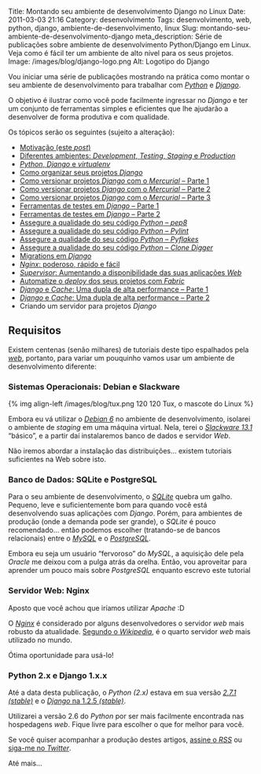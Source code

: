 Title: Montando seu ambiente de desenvolvimento Django no Linux
Date: 2011-03-03 21:16
Category: desenvolvimento
Tags: desenvolvimento, web, python, django, ambiente-de-desenvolvimento, linux
Slug: montando-seu-ambiente-de-desenvolvimento-django
meta_description: Série de publicações sobre ambiente de desenvolvimento Python/Django em Linux. Veja como é fácil ter um ambiente de alto nível para os seus projetos.
Image: /images/blog/django-logo.png
Alt: Logotipo do Django

Vou iniciar uma série de publicações mostrando na prática como montar o
seu ambiente de desenvolvimento para trabalhar com [*Python*][] e
[*Django*][].

<!-- PELICAN_END_SUMMARY -->

O objetivo é ilustrar como você pode facilmente ingressar no _Django_ e
ter um conjunto de ferramentas simples e eficientes que lhe ajudarão a
desenvolver de forma produtiva e com qualidade.

Os tópicos serão os seguintes (sujeito a alteração):

- [Motivação (este *post*)][]
- [Diferentes ambientes: *Development*, *Testing*, *Staging* e *Production*][]
- [*Python*, *Django* e *virtualenv*][]
- [Como organizar seus projetos *Django*][]
- [Como versionar projetos *Django* com o *Mercurial* – Parte 1][]
- [Como versionar projetos *Django* com o *Mercurial* – Parte 2][]
- [Como versionar projetos *Django* com o *Mercurial* – Parte 3][]
- [Ferramentas de testes em *Django* – Parte 1][]
- [Ferramentas de testes em *Django* – Parte 2][]
- [Assegure a qualidade do seu código *Python* – *pep8*][]
- [Assegure a qualidade do seu código *Python* – *Pylint*][]
- [Assegure a qualidade do seu código *Python* – *Pyflakes*][]
- [Assegure a qualidade do seu código *Python* – *Clone Digger*][]
- [Migrations em *Django*][]
- [*Nginx*: poderoso, rápido e fácil][]
- [*Supervisor*: Aumentando a disponibilidade das suas aplicações *Web*][]
- [Automatize o *deploy* dos seus projetos com *Fabric*][]
- [*Django* e *Cache*: Uma dupla de alta performance – Parte 1][]
- [*Django* e *Cache*: Uma dupla de alta performance – Parte 2][]
- Criando um servidor para projetos _Django_

<!-- PELICAN_END_SUMMARY -->

## Requisitos

Existem centenas (senão milhares) de tutoriais deste tipo espalhados
pela [*web*][], portanto, para variar um pouquinho vamos usar um
ambiente de desenvolvimento diferente:

### Sistemas Operacionais: Debian e Slackware

{% img align-left /images/blog/tux.png 120 120 Tux, o mascote do Linux %}

Embora eu vá utilizar o [*Debian 6*][] no
ambiente de desenvolvimento, isolarei o ambiente de _staging_ em uma
máquina virtual. Nela, terei o [*Slackware 13.1*][] “básico”, e a partir
daí instalaremos banco de dados e servidor _Web_.

Não iremos abordar a instalação das distribuições… existem tutoriais
suficientes na Web sobre isto.

### Banco de Dados: SQLite e PostgreSQL

Para o seu ambiente de desenvolvimento, o [*SQLite*][] quebra um galho.
Pequeno, leve e suficientemente bom para quando você está desenvolvendo
suas aplicações com _Django_. Porém, para ambientes de produção (onde a
demanda pode ser grande), o _SQLite_ é pouco recomendado… então podemos
escolher (tratando-se de bancos relacionais) entre o [*MySQL*][] e o
[*PostgreSQL*][].

Embora eu seja um usuário “fervoroso” do _MySQL_, a aquisição dele pela
_Oracle_ me deixou com a pulga atrás da orelha. Então, vou aproveitar
para aprender um pouco mais sobre _PostgreSQL_ enquanto escrevo este
tutorial

### Servidor Web: Nginx

Aposto que você achou que iríamos utilizar _Apache_ :D

O [*Nginx*][] é considerado por alguns desenvolvedores o servidor _web_
mais robusto da atualidade. [Segundo o *Wikipedia*][], é o quarto
servidor _web_ mais utilizado no mundo.

Ótima oportunidade para usá-lo!

### Python 2.x e Django 1.x.x

Até a data desta publicação, o _Python (2.x)_ estava em sua versão
[*2.7.1 (stable)*][] e o [*Django* na 1.2.5 *(stable)*][].

Utilizarei a versão 2.6 do _Python_ por ser mais facilmente encontrada
nas hospedagens _web_. Fique livre para escolher o que for melhor para
você.

Se você quiser acompanhar a produção destes artigos, [assine o *RSS*][]
ou [siga-me no *Twitter*][].

Até mais…

[*python*]: {tag}python "Leia mais sobre Python"
[*django*]: {tag}django "Leia mais sobre Django"
[motivação (este *post*)]: http://klauslaube.com.br/2011/03/03/montando-seu-ambiente-de-desenvolvimento-django/ "Montando seu ambiente de desenvolvimento Django no Linux"
[diferentes ambientes: *development*, *testing*, *staging* e *production*]: http://klauslaube.com.br/2011/03/07/diferentes-ambientes/ "Descubra a diferença entre os ambientes de desenvolvimento"
[*python*, *django* e *virtualenv*]: http://klauslaube.com.br/2011/03/18/python-django-virtualenv/ "Python, Django e virtualenv"
[como organizar seus projetos *django*]: http://klauslaube.com.br/2011/04/11/como-organizar-seus-projetos-django/ "Conheça uma forma bacana para você organizar seus projetos Django"
[como versionar projetos *django* com o *mercurial* – parte 1]: http://klauslaube.com.br/2011/05/10/como-versionar-projetos-django-mercurial-parte/ "Leia uma introdução ao Mercurial e saiba a razão de não falar sobre Git"
[como versionar projetos *django* com o *mercurial* – parte 2]: http://klauslaube.com.br/2011/05/22/como-versionar-projetos-django-mercurial-parte-2/ "Continuação do post sobre Mercurial e Django"
[como versionar projetos *django* com o *mercurial* – parte 3]: http://klauslaube.com.br/2011/06/04/como-versionar-projetos-django-mercurial-parte-3/ "Parte final do tutorial sobre Mercurial e Django"
[ferramentas de testes em *django* – parte 1]: http://klauslaube.com.br/2011/07/18/ferramentas-de-testes-em-django-parte-1/ "Descubra que é possível sim escrever testes em Django"
[ferramentas de testes em *django* – parte 2]: http://klauslaube.com.br/2011/07/23/ferramentas-de-testes-em-django-parte-2/ "A continuação do post sobre testes em Django com algumas ferramentas eficientes"
[assegure a qualidade do seu código *python* – *pep8*]: http://klauslaube.com.br/2011/08/26/assegure-qualidade-seu-codigo-python-pep/ "Conheça o pep8, e deixe o seu código dentro das convenções do Python"
[assegure a qualidade do seu código *python* – *pylint*]: http://klauslaube.com.br/2011/09/06/assegura-a-qualidade-de-codigo-python-pylint/ "Assegure a qualidade do seu código utilizando o Pylint"
[assegure a qualidade do seu código *python* – *pyflakes*]: http://klauslaube.com.br/2011/10/02/assegure-qualidade-seu-codigo-python-pyflakes/ "Conheça o Pyflakes, e garanta a qualidade do seu código Python"
[assegure a qualidade do seu código *python* – *clone digger*]: http://klauslaube.com.br/2011/10/16/assegure-qualidade-seu-codigo-python-clone-digger/ "Aprenda a prevenir código duplicado com o Clone Digger"
[migrations em *django*]: http://klauslaube.com.br/2011/11/20/migrations-em-django-south/ "Aprenda a fazer atualização da estrutura do seu banco de dados, de forma automatizada"
[*nginx*: poderoso, rápido e fácil]: http://klauslaube.com.br/2011/12/19/nginx-poderoso-rapido-facil/ "Conheça o Nginx! Uma alternativa mais poderosa ao Apache"
[*supervisor*: aumentando a disponibilidade das suas aplicações *web*]: http://klauslaube.com.br/2012/01/23/supervisor-gerencie-os-processos-seu-servidor-web/ "Conheça o Supervisor, e tenha os processos do seu servidor, sob controle"
[automatize o *deploy* dos seus projetos com *fabric*]: http://klauslaube.com.br/2012/02/26/automatize-o-deploy-dos-seus-projetos-com-fabric/ "Veja um exemplo prático de automatização de deploy com Fabric"
[*django* e *cache*: uma dupla de alta performance – parte 1]: http://klauslaube.com.br/2012/06/17/django-e-cache-uma-dupla-de-alta-performance-1/ "Conheça o framework de cache do Django e como usá-lo com o Memcached"
[*django* e *cache*: uma dupla de alta performance – parte 2]: http://klauslaube.com.br/2012/07/22/django-e-cache-uma-dupla-de-alta-performance-2/ "Conheça um pouco mais do framework de cache do Django"
[*web*]: {tag}web "Leia mais sobre Web"
[*debian 6*]: http://www.debian.org/ "Debian, uma das mais famosas e estáveis distros Linux"
[*slackware 13.1*]: http://www.slackware.com/ "Slackware, uma das distros Linux mais "
[*sqlite*]: http://www.sqlite.org/ "Baixe um dos bancos de dados mais simpáticos da atualidade"
[*mysql*]: http://www.mysql.com/ "MySQL, o banco de dados mais popular do mundo"
[*postgresql*]: http://www.postgresql.org/ "PostgreSQL, o banco de dados open source mais avançado do mundo"
[*nginx*]: http://nginx.org/ "Um dos servidores Web mais "
[segundo o *wikipedia*]: http://pt.wikipedia.org/wiki/Nginx "Leia mais sobre Nginx na Wikipedia"
[*2.7.1 (stable)*]: http://www.python.org/getit/ "Baixe o Python gratuitamente"
[*django* na 1.2.5 *(stable)*]: http://www.djangoproject.com/download/ "Baixe o Django gratuitamente"
[assine o *rss*]: https://klauslaube.com.br/feed/rss.xml "Leia os posts deste Blog no seu leitor RSS favorito"
[siga-me no *twitter*]: http://www.twitter.com/kplaube "Acompanhe o desenvolvimento deste e de outros posts"
